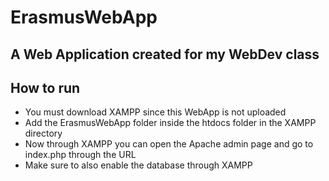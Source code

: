 # ErasmusWebApp

## A Web Application created for my WebDev class

## How to run
- You must download XAMPP since this WebApp is not uploaded
- Add the ErasmusWebApp folder inside the htdocs folder in the XAMPP directory
- Now through XAMPP you can open the Apache admin page and go to index.php through the URL
- Make sure to also enable the database through XAMPP
